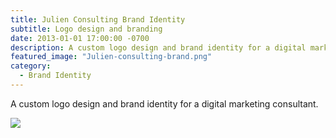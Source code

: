 ```yaml
---
title: Julien Consulting Brand Identity
subtitle: Logo design and branding
date: 2013-01-01 17:00:00 -0700
description: A custom logo design and brand identity for a digital marketing consultant.
featured_image: "Julien-consulting-brand.png"
category:
  - Brand Identity
---
```


A custom logo design and brand identity for a digital marketing consultant.

![](/uploads/Julien-consulting-brand.png)
